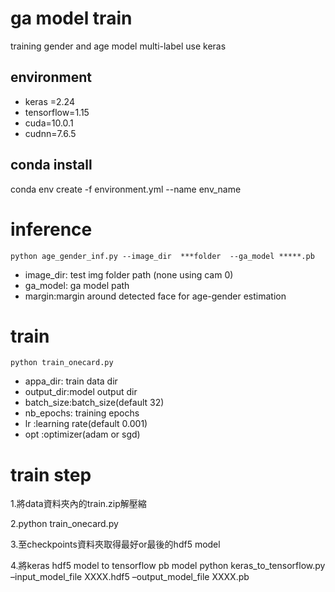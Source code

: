 
# ga model train

training gender and age model multi-label use keras

## environment
- keras =2.24 
- tensorflow=1.15
- cuda=10.0.1
- cudnn=7.6.5


## conda install

conda env create -f environment.yml --name env_name

# inference
`python age_gender_inf.py --image_dir  ***folder  --ga_model *****.pb`

- image_dir: test img folder path (none using cam 0)
- ga_model: ga model path
- margin:margin around detected face for age-gender estimation

# train

`python train_onecard.py` 
- appa_dir: train data dir
- output_dir:model output dir
- batch_size:batch_size(default 32)
- nb_epochs: training epochs
- lr :learning rate(default 0.001)
- opt :optimizer(adam or sgd)

# train step
1.將data資料夾內的train.zip解壓縮

2.python train_onecard.py

3.至checkpoints資料夾取得最好or最後的hdf5 model

4.將keras hdf5 model to tensorflow pb model
    python keras_to_tensorflow.py –input_model_file XXXX.hdf5 –output_model_file XXXX.pb 
